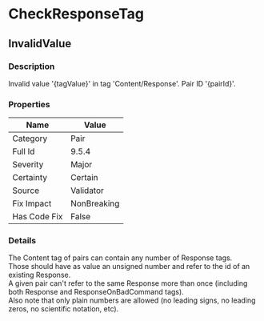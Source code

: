 ﻿---  
uid: Validator_9_5_4  
---

# CheckResponseTag

## InvalidValue

### Description

Invalid value '{tagValue}' in tag 'Content\/Response'. Pair ID '{pairId}'.

### Properties

| Name         | Value       |
| ------------ | ----------- |
| Category     | Pair        |
| Full Id      | 9.5.4       |
| Severity     | Major       |
| Certainty    | Certain     |
| Source       | Validator   |
| Fix Impact   | NonBreaking |
| Has Code Fix | False       |

### Details

The Content tag of pairs can contain any number of Response tags.  
Those should have as value an unsigned number and refer to the id of an existing Response.  
A given pair can't refer to the same Response more than once (including both Response and ResponseOnBadCommand tags).  
Also note that only plain numbers are allowed (no leading signs, no leading zeros, no scientific notation, etc).
